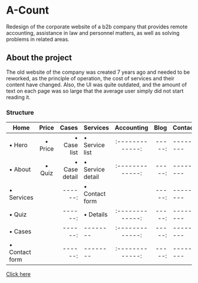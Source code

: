 # A-Count
Redesign of the corporate website of a b2b company that provides remote accounting, assistance in law and personnel matters, as well as solving problems in related areas.

## About the project
The old website of the company was created 7 years ago and needed to be reworked, as the principle of operation, the cost of services and their content have changed. Also, the UI was quite outdated, and the amount of text on each page was so large that the average user simply did not start reading it.

### Structure
| Home        | Price           | Cases  | Services | Accounting    | Blog  | Contacts  |
| ----------- |:---------------:| ------:| -------- |:-------------:| -----:| --------- |
| • Hero |• Price|• Case list|• Service list|:-------------:| -----:| --------- |
| • About |• Quiz| • Case detail| • Service detail |:-------------:| -----:| --------- |
| • Services | | ------:| • Contact form || -----:| --------- |
| • Quiz | | ------:| • Details |:-------------:| -----:| --------- |
| • Cases | | ------:| -------- |:-------------:| -----:| --------- |
| • Contact form | | ------:| -------- |:-------------:| -----:| --------- |

[Click here](https://rybakooov.github.io/a-count/current/)
